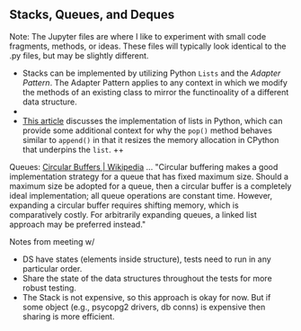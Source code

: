 ## Stacks, Queues, and Deques

Note: The Jupyter files are where I like to experiment with small code fragments, methods, or ideas. These files will typically look identical to the .py files, but may be slightly different. 

- Stacks can be implemented by utilizing Python `Lists` and the *Adapter Pattern*. The Adapter Pattern applies to any context in which we modify the methods of an existing class to mirror the functinoality of a different data structure.
- 
- [This article](https://www.laurentluce.com/posts/python-list-implementation/) discusses the implementation of lists in Python, which can provide some additional context for why the `pop()` method behaves similar to `append()` in that it resizes the memory allocation in CPython that underpins the `list`. ++

Queues: [Circular Buffers | Wikipedia](https://en.wikipedia.org/wiki/Circular_buffer) ... "Circular buffering makes a good implementation strategy for a queue that has fixed maximum size. Should a maximum size be adopted for a queue, then a circular buffer is a completely ideal implementation; all queue operations are constant time. However, expanding a circular buffer requires shifting memory, which is comparatively costly. For arbitrarily expanding queues, a linked list approach may be preferred instead."

Notes from meeting w/ 

- DS have states (elements inside structure), tests need to run in any particular order.  
- Share the state of the data structures throughout the tests for more robust testing.
- The Stack is not expensive, so this approach is okay for now. But if some object (e.g., psycopg2 drivers, db conns) is expensive then sharing is more efficient.